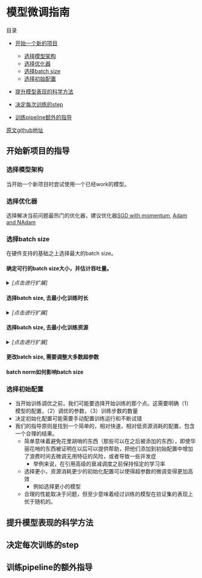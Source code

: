 # 模型微调指南 
目录
- [开始一个新的项目](#开始新项目的指导)
   - [选择模型架构](#选择模型架构)
   - [选择优化器](#选择优化器)
   - [选择batch size](#选择batch-size)
   - [选择初始配置](#选择初始配置)

- [提升模型表现的科学方法](#提升模型表现的科学方法)
- [决定每次训练的step](#决定每次训练的step)
- [训练pipeline额外的指导](#训练pipeline的额外指导)

[原文github地址](https://github.com/google-research/tuning_playbook)
## 开始新项目的指导
### 选择模型架构
当开始一个新项目时尝试使用一个已经work的模型。
### 选择优化器
选择解决当前问题最热门的优化器，建议优化器[SGD with momentum](https://github.com/google-research/tuning_playbook/blob/main/README.md#what-are-the-update-rules-for-all-the-popular-optimization-algorithms), [Adam and NAdam](https://github.com/google-research/tuning_playbook/blob/main/README.md#what-are-the-update-rules-for-all-the-popular-optimization-algorithms)
### 选择batch size
在硬件支持的基础之上选择最大的batch size。
#### 确定可行的batch size大小，并估计吞吐量。
 <details><summary><em>[点击进行扩展]</em></summary>

 <br>
  
  -  在给定模型和优化器时，可用资源通常有不同的batch size可以选择。batch size往往受限于加速器的内存大小。  
  -  在模型没有跑起来时很难确定batch size消耗的对应的内存大小。  
  -  最简单的方法是在不同的batch size上训练一些小的step,直到超过了可用的内存。  
  -  对于每一个batch size,我们需要训练足够长的时间去得到一个可靠的吞吐量。  
  <p align="center">训练吞吐量 = （每秒处理的样例数量），或者处理一个step消耗的时间</p>
  <p align="center">time per step = (batch size) / (训练吞吐量)  </p>

  -  当加速器尚未饱和时，如果batch size变为两倍，那么训练的吞吐量也应该变为两倍（或者接近两倍）,训练每个step的时长也应该伴随的batch size增长。  
  -  如果情况并非如此，那么训练的pipeline可能存在瓶颈，比如节点之间I/O或者同步，在继续之前这些情况需要被诊断或者修复。  
  -  如果训练的吞吐量仅支持到某些最大的batch size,那么我们应该选择这些batch size,即使机器支持更大的batch size。  
  -  每次更改模型或者优化器之前，可能需要重复以上步骤。

 </details>

#### 选择batch size, 去最小化训练时长
<details><summary><em>[点击进行扩展]</em></summary>

<br>

<p align="center">训练时间 = （每个step的训练时间）*（总的steps）</p>

 -  我们通常认为对所有可行的batch size, 每个step的训练时长近似恒定，在实践中增加batch size大小通常会带来一些额外开销。
 -  伴随着batch size的大小增加，达到固定性能目标所需要的steps通常会减少。  
    -  将batch size变为两倍，通常会使训练的steps减半，这称之为完美缩放（perfect scaling）。
    -  perfect scaling适用于直到边界batch size的所有batch size，超过该batch size,收益将会减少。
    -  最终，增加批量大小将不再减少batch size。
 -  因此，最小化训练时长的batch size,通常是任然能够减少训练steps的最大batch size。
    -  batch size取决于数据集，模型，优化器，如何计算出batch size依然是一个悬而未决的问题。
    -  当比较batch size的时候，要注意example budget/epoch budget和step budget之间的区别（通过example budget去比较batch size去探索完善的缩放机制，即使更大的batch size能够提供有意义的加速，通过改变steps）。
    -  通常硬件支持的最大的batch size大小小于临界batch size大小，但从经验来说，最好使用最大的batch size。
 -  如果最终会增大batch size，那么使用大batch size将没有意义。

</details>

#### 选择batch size, 去最小化训练资源

<details><summary><em>[点击进行扩展]</em></summary>

<br>

-  当batch size增加时，会有两种类型的资源消耗
   -  前期消耗（例如，购买新的硬件和重写pipeline以实现多gpu或者tpu并行训练）
   -  使用成本（例如，成员使用的资源计费，云服务商计费和电力维护成本）
-  如果增加batch size需要大量的前期消耗，那么最好推迟增加batch size,直到项目成熟，很容易去评估成本，收益消耗。实现多主机并行训练，可能会出现微妙的问题，因此在初始阶段最好使用简单的pipeline进行训练（另一方面，当需要大幅调整实验室，训练时间大幅加速可能在早期非常有益）
-  我们将使用的总成本分为以下几个部分：

<p align="center">资源消耗 = 每个step的资源消耗*（总的steps）</p>

-  增加bath size通常会减少训练消耗的steps,训练的消耗取决于每个step消耗的资源大小。
   -  增加batch size，可能会减少资源消耗，举例来说，如果每个step有更大的batch size和每个batch size有更小的step跑在同一个硬件上，那么每个step的资源消耗可能step的减少所抵消。
   -  增加batch size可能不会改变资源消耗，举例来说如果把batch size变为两倍，使得训练的steps减少一半，把gpu的数量变为两倍，那么使用gpu的时长将不会发生变化。
   -  怎加batch size可能会增加资源消耗，如果增加batch size需要升级硬件，那么每个step增加的资源消耗可能就被训练step的数量减少抵消了。

</details>

#### 更改batch size, 需要调整大多数超参数
#### batch norm如何影响batch size
### 选择初始配置

-  当开始训练调优之前，我们可能要选择开始训练的那个点。这需要明确（1）模型的配置，（2）调优的参数，（3）训练步数的数量
-  决定初始化配置可能需要手动配置训练运行和不断试错
-  我们的指导原则是找到一个简单的，相对快速，相对低资源消耗的配置，包含一个合理的结果。  
   -  简单意味着避免花里胡哨的东西（那些可以在之后被添加的东西），即使华丽花哨的东西被证明在以后可以提供帮助，把他们添加到初始配置中增加了浪费时间去微调无用特征的风险，或者导致一些并发症
      -  举例来说，在引用高级的衰减调度之前保持恒定的学习率
   -  选择更小，资源消耗更少的初始化配置可以使得超参数的微调变得更加高效
      -  例如选择更小的模型
   -  合理的性能取决于问题，但至少意味着经过训练的模型在验证集的表现上优于随机的。


## 提升模型表现的科学方法


## 决定每次训练的step
## 训练pipeline的额外指导